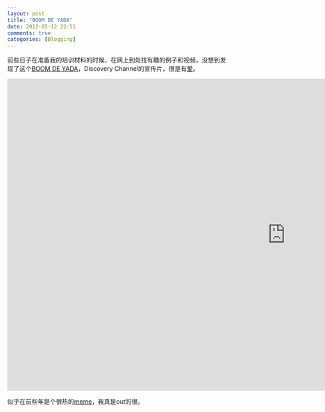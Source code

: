 ```yaml
---
layout: post
title: "BOOM DE YADA"
date: 2012-05-12 22:51
comments: true
categories: [Blogging]
---
```


前些日子在准备我的培训材料的时候，在网上到处找有趣的例子和视频，没想到发现了这个[BOOM DE YADA](http://youtu.be/at_f98qOGY0)，Discovery Channel的宣传片，很是有[爱](http://en.wikipedia.org/wiki/I_Love_the_World)。
<iframe width="1280" height="720" src="http://www.youtube.com/embed/at_f98qOGY0" frameborder="0" allowfullscreen></iframe>

似乎在前些年是个很热的[meme](http://knowyourmeme.com/memes/boom-de-yada)，我真是out的很。